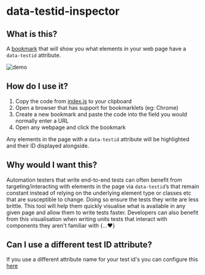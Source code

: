 # data-testid-inspector

## What is this?

A [bookmark](https://en.wikipedia.org/wiki/Bookmarklet) that will show you what elements in your web page have a `data-testid` attribute.

![demo](https://i.imgur.com/TFMio71.gif)

## How do I use it?

1. Copy the code from [index.js](https://github.com/sekhavati/data-testid-inspector/blob/master/index.js) to your clipboard
2. Open a browser that has support for bookmarklets (eg: Chrome)
3. Create a new bookmark and paste the code into the field you would normally enter a URL
4. Open any webpage and click the bookmark

Any elements in the page with a `data-testid` attribute will be highlighted and their ID displayed alongside.

## Why would I want this?

Automation testers that write end-to-end tests can often benefit from targeting/interacting with elements in the page via `data-testid`’s that remain constant instead of relying on the underlying element type or classes etc that are susceptible to change. Doing so ensure the tests they write are less brittle. This tool will help them quickly visualise what is available in any given page and allow them to write tests faster. Developers can also benefit from this visualisation when writing units tests that interact with components they aren't familiar with {…:heart:}


## Can I use a different test ID attribute?

If you use a different attribute name for your test id's you can configure this [here](https://github.com/sekhavati/data-testid-inspector/blob/master/index.js#L2)
